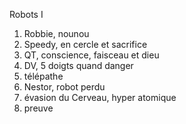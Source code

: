 Robots I

1. Robbie, nounou
2. Speedy, en cercle et sacrifice
3. QT, conscience, faisceau et dieu
4. DV, 5 doigts quand danger
5. télépathe
6. Nestor, robot perdu
7. évasion du Cerveau, hyper atomique
8. preuve 

